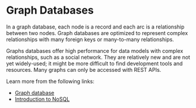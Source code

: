 # Graph Databases

In a graph database, each node is a record and each arc is a relationship between two nodes. Graph databases are optimized to represent complex relationships with many foreign keys or many-to-many relationships.

Graphs databases offer high performance for data models with complex relationships, such as a social network. They are relatively new and are not yet widely-used; it might be more difficult to find development tools and resources. Many graphs can only be accessed with REST APIs.

Learn more from the following links:

- [Graph database](https://en.wikipedia.org/wiki/Graph_database)
- [Introduction to NoSQL](https://www.youtube.com/watch?v=qI_g07C_Q5I)